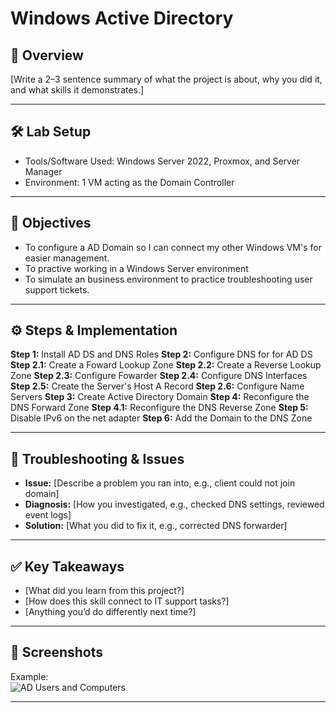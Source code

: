 # Windows Active Directory

## 📌 Overview
[Write a 2–3 sentence summary of what the project is about, why you did it, and what skills it demonstrates.]

---

## 🛠️ Lab Setup
- Tools/Software Used: Windows Server 2022, Proxmox, and Server Manager
- Environment: 1 VM acting as the Domain Controller

---

## 🔎 Objectives
- To configure a AD Domain so I can connect my other Windows VM's for easier management.
- To practive working in a Windows Server environment
- To simulate an business environment to practice troubleshooting user support tickets.

---

## ⚙️ Steps & Implementation
**Step 1:** Install AD DS and DNS Roles
**Step 2:** Configure DNS for for AD DS
**Step 2.1:** Create a Foward Lookup Zone
**Step 2.2:** Create a Reverse Lookup Zone
**Step 2.3:** Configure Fowarder
**Step 2.4:** Configure DNS Interfaces
**Step 2.5:** Create the Server's Host A Record
**Step 2.6:** Configure Name Servers
**Step 3:** Create Active Directory Domain
**Step 4:** Reconfigure the DNS Forward Zone
**Step 4.1:** Reconfigure the DNS Reverse Zone
**Step 5:** Disable IPv6 on the net adapter
**Step 6:** Add the Domain to the DNS Zone



---

## 🐞 Troubleshooting & Issues
- **Issue:** [Describe a problem you ran into, e.g., client could not join domain]  
- **Diagnosis:** [How you investigated, e.g., checked DNS settings, reviewed event logs]  
- **Solution:** [What you did to fix it, e.g., corrected DNS forwarder]  



---

## ✅ Key Takeaways
- [What did you learn from this project?]
- [How does this skill connect to IT support tasks?]
- [Anything you’d do differently next time?]

---

## 📸 Screenshots
 

Example:  
![AD Users and Computers](./screenshots/ad-users.png)

---
